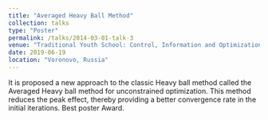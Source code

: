 ```yaml
---
title: "Averaged Heavy Ball Method"
collection: talks
type: "Poster"
permalink: /talks/2014-03-01-talk-3
venue: "Traditional Youth School: Control, Information and Optimization"
date: 2019-06-19
location: "Voronovo, Russia"
---
```

It is proposed a new approach to the classic Heavy ball method called the Averaged Heavy ball method for unconstrained optimization. This method reduces the peak effect, thereby providing a better convergence rate in the initial iterations. Best poster Award.
